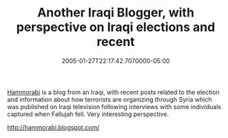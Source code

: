 ﻿---
title: Another Iraqi Blogger, with perspective on Iraqi elections and recent
date: "2005-01-27T22:17:42.7070000-05:00"
description: Hammorabi is a blog from an Iraqi, with recent posts related to the election and information about how terrorists are organizing through Syria which was published on Iraqi television following interviews with some individuals captured when Fallujah fell. Very interesting perspective.
featuredImage: /img/default-post-image.jpg
---

[Hammorabi](http://hammorabi.blogspot.com/) is a blog from an Iraqi, with recent posts related to the election and information about how terrorists are organizing through Syria which was published on Iraqi television following interviews with some individuals captured when Fallujah fell. Very interesting perspective.

<http://hammorabi.blogspot.com/>

